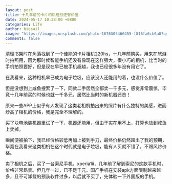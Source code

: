 ```yaml
---
layout: post
title: 十几年前的卡片相机居然还有价值
date: 2024-05-17 10:28:00 +0800
categories: Life
author: bigsail
image: "https://images.unsplash.com/photo-1676305466455-f816fa6cb6a8?q=80&w=2070&auto=format&fit=crop&ixlib=rb-4.0.3&ixid=M3wxMjA3fDB8MHxwaG90by1wYWdlfHx8fGVufDB8fHx8fA%3D%3D"
comments: false
---
```

清理书架时在角落找到了一个佳能的卡片相机220hs，十几年前购买，用来在旅游时拍照用，因为那时候智能手机还没有像现在这样强大，很小巧的相机，比当时的手机拍照要好，但是现在早已被手机超越，我也已经很多年没有用它了。

在我看来，这种相机早已成为电子垃圾，应该没人还能用的着，也没什么价值了。

但是没想到上咸鱼搜索了一下，同款二手居然全都卖一千多元，感觉非常震惊，毕竟十几年前买的时候也就一千多元，居然比当时的新机器还贵！

原来一些APP上似乎有人发现了这类老相机拍出来的照片有什么独特的美感，进而炒高了相机的价格，我是完全不理解的。

买了块电池装机器里试了一下，机器还能用，但由于实在用不上，打算也放到咸鱼上卖掉。

瞬间便被拍下，我已经价格较低再加上被到手刀，最终价格仍然超出了我的预期，毕竟在我看来这类相机在这个时代就是电子垃圾，能有人买就不错了，不跟风炒价格。

卖了相机之后，买了一台索尼手机，xperia1ii，几年前了解到索尼的这款手机时，价格非常昂贵。但几年一过，已不足千元。国产手机在安装apk方面限制越来越多，且不可卸载的预装软件过多，以后就不买了，先体验一下外国版的手机。